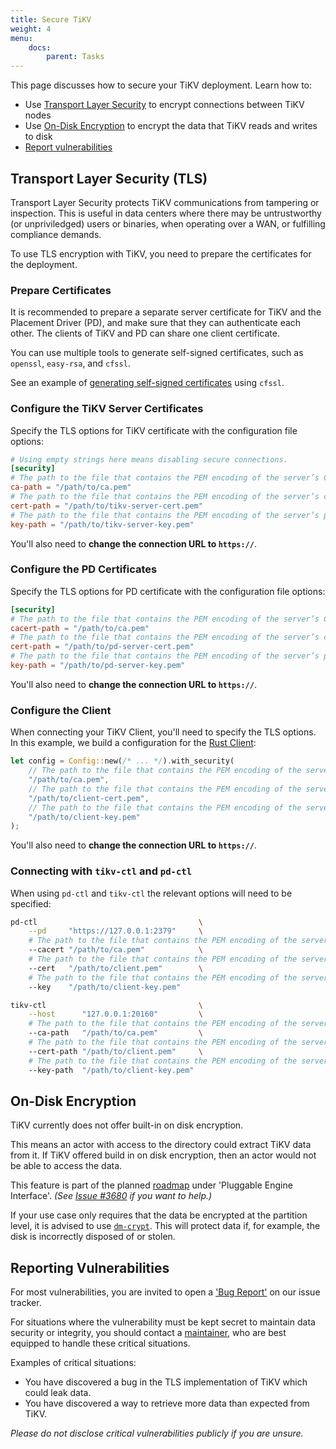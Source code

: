 ```yaml
---
title: Secure TiKV
weight: 4
menu:
    docs:
        parent: Tasks
---
```


This page discusses how to secure your TiKV deployment. Learn how to:

* Use [Transport Layer Security](#transport-layer-security-tls) to encrypt connections between TiKV nodes
* Use [On-Disk Encryption](#on-disk-encryption) to encrypt the data that TiKV reads and writes to disk
* [Report vulnerabilities](#reporting-vulnerabilities)

## Transport Layer Security (TLS)

Transport Layer Security protects TiKV communications from tampering or inspection. This is useful in data centers where there may be untrustworthy (or unpriviledged) users or binaries, when operating over a WAN, or fulfilling compliance demands.

To use TLS encryption with TiKV, you need to prepare the certificates for the deployment.

### Prepare Certificates

It is recommended to prepare a separate server certificate for TiKV and the Placement Driver (PD), and make sure that they can authenticate each other. The clients of TiKV and PD can share one client certificate.

You can use multiple tools to generate self-signed certificates, such as `openssl`, `easy-rsa`, and `cfssl`.

See an example of [generating self-signed certificates](https://github.com/pingcap/docs/blob/master/op-guide/generate-self-signed-certificates.md) using `cfssl`.

### Configure the TiKV Server Certificates

Specify the TLS options for TiKV certificate with the configuration file options:

```toml
# Using empty strings here means disabling secure connections.
[security]
# The path to the file that contains the PEM encoding of the server’s CA certificates.
ca-path = "/path/to/ca.pem"
# The path to the file that contains the PEM encoding of the server’s certificate chain.
cert-path = "/path/to/tikv-server-cert.pem"
# The path to the file that contains the PEM encoding of the server’s private key.
key-path = "/path/to/tikv-server-key.pem"
```

You'll also need to **change the connection URL to `https://`**.

### Configure the PD Certificates

Specify the TLS options for PD certificate with the configuration file options:

```toml
[security]
# The path to the file that contains the PEM encoding of the server’s CA certificates.
cacert-path = "/path/to/ca.pem"
# The path to the file that contains the PEM encoding of the server’s certificate chain.
cert-path = "/path/to/pd-server-cert.pem"
# The path to the file that contains the PEM encoding of the server’s private key.
key-path = "/path/to/pd-server-key.pem"
```

You'll also need to **change the connection URL to `https://`**.

### Configure the Client

When connecting your TiKV Client, you'll need to specify the TLS options. In this example, we build a configuration for the [Rust Client](https://github.com/tikv/client-rust):

```rust
let config = Config::new(/* ... */).with_security(
    // The path to the file that contains the PEM encoding of the server’s CA certificates.
    "/path/to/ca.pem",
    // The path to the file that contains the PEM encoding of the server’s certificate chain.
    "/path/to/client-cert.pem",
    // The path to the file that contains the PEM encoding of the server’s private key.
    "/path/to/client-key.pem"
);
```

You'll also need to **change the connection URL to `https://`**.

### Connecting with `tikv-ctl` and `pd-ctl`

When using `pd-ctl` and `tikv-ctl` the relevant options will need to be specified:

```bash
pd-ctl                                    \
    --pd     "https://127.0.0.1:2379"     \
    # The path to the file that contains the PEM encoding of the server’s CA certificates.
    --cacert "/path/to/ca.pem"            \
    # The path to the file that contains the PEM encoding of the server’s certificate chain.
    --cert   "/path/to/client.pem"        \
    # The path to the file that contains the PEM encoding of the server’s private key.
    --key    "/path/to/client-key.pem"

tikv-ctl                                  \
    --host      "127.0.0.1:20160"         \
    # The path to the file that contains the PEM encoding of the server’s CA certificates.
    --ca-path   "/path/to/ca.pem"         \
    # The path to the file that contains the PEM encoding of the server’s certificate chain.
    --cert-path "/path/to/client.pem"     \
    # The path to the file that contains the PEM encoding of the server’s private key.
    --key-path  "/path/to/client-key.pem"
```

## On-Disk Encryption

TiKV currently does not offer built-in on disk encryption.

This means an actor with access to the directory could extract TiKV data from it. If TiKV offered build in on disk encryption, then an actor would not be able to access the data.

This feature is part of the planned [roadmap](https://github.com/tikv/tikv/blob/master/docs/ROADMAP.md#engine) under 'Pluggable Engine Interface'. *(See [Issue #3680](https://github.com/tikv/tikv/issues/3680) if you want to help.)*

If your use case only requires that the data be encrypted at the partition level, it is advised to use [`dm-crypt`](https://en.wikipedia.org/wiki/Dm-crypt). This will protect data if, for example, the disk is incorrectly disposed of or stolen.

## Reporting Vulnerabilities

For most vulnerabilities, you are invited to open a ['Bug Report'](https://github.com/tikv/tikv/issues/new?template=bug-report.md) on our issue tracker.

For situations where the vulnerability must be kept secret to maintain data security or integrity, you should contact a [maintainer](https://github.com/tikv/tikv/blob/master/MAINTAINERS.md), who are best equipped to handle these critical situations.

Examples of critical situations:

* You have discovered a bug in the TLS implementation of TiKV which could leak data.
* You have discovered a way to retrieve more data than expected from TiKV.

*Please do not disclose critical vulnerabilities publicly if you are unsure.*
